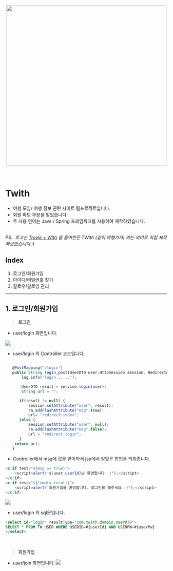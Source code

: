 <p align="center"><img src="https://img1.daumcdn.net/thumb/R1280x0/?scode=mtistory2&fname=https%3A%2F%2Fblog.kakaocdn.net%2Fdn%2FJXO6s%2FbtrgvSMeYFk%2FKYmgNkWPVOSnlmpugK6ahk%2Fimg.png" width="500"/></p>
<br>

# Twith
- 여행 모임/ 여행 정보 관련 사이트 팀프로젝트입니다.
- 회원 파트 부분을 맡았습니다.
- 주 사용 언어는 Java / Spring 프레임워크를 사용하여 제작하였습니다.
<br>
<i>PS.. 로고는 <u>Travle + With</u> 을 줄여만든 TWith (같이 여행가자) 라는 의미로 직접 제작해보았습니다 :) </i>

## Index

1. 로그인/회원가입
2. 아이디/비밀번호 찾기
3. 팔로우/팔로잉 관리

-----
## 1. 로그인/회원가입

> **로그인**
- user/login 화면입니다.

![](https://img1.daumcdn.net/thumb/R1280x0/?scode=mtistory2&fname=https%3A%2F%2Fblog.kakaocdn.net%2Fdn%2FbfbRix%2FbtrolUjrle5%2F7fCNycFCnxKYc0jbiUVXok%2Fimg.jpg)

- user/login 의 Controller 코드입니다.

~~~javascript
    
   @PostMapping("/login") 
   public String login_post(UserDTO user,HttpSession session, RedirectAttributes ra) { 
       log.info("login......"); 

       UserDTO result = service.login(user); 
       String url = ""; 

      if(result != null) { 
          session.setAttribute("user", result); 
          ra.addFlashAttribute("msg",true); 
          url= "redirect:index"; 
      }else { 
          session.setAttribute("user", null); 
          ra.addFlashAttribute("msg",false); 
          url = "redirect:login"; 
      } 
    return url; 
   }

~~~

- Controller에서 msg에 값을 받아와서 jsp에서 알맞은 팝업을 띄워줍니다.
~~~java
<c:if test="${msg == true}"> 
	<script>alert('${user.userId}님 환영합니다 :)');</script> 
</c:if> 
<c:if test="${!empty result}"> 
	<script>alert('회원가입을 환영합니다. 로그인을 해주세요 :)');</script> 
</c:if>
~~~

![](https://img1.daumcdn.net/thumb/R1280x0/?scode=mtistory2&fname=https%3A%2F%2Fblog.kakaocdn.net%2Fdn%2FcWMUA5%2FbtroxAwFnRj%2FXsbmYakUQgGfh587HL0dqk%2Fimg.png)

- user/login 의 sql문입니다.

~~~sql
<select id="login" resultType="com.twith.domain.UserDTO"> 
SELECT * FROM TW_USER WHERE USERID=#{userId} AND USERPW=#{userPw} 
</select>
~~~

<br>

> **회원가입**
- user/join 화면입니다.
![](https://img1.daumcdn.net/thumb/R1280x0/?scode=mtistory2&fname=https%3A%2F%2Fblog.kakaocdn.net%2Fdn%2FbtU0mx%2Fbtrosv4rUUF%2FOPFSUVlwBKrSmt2qvS18X1%2Fimg.png)

